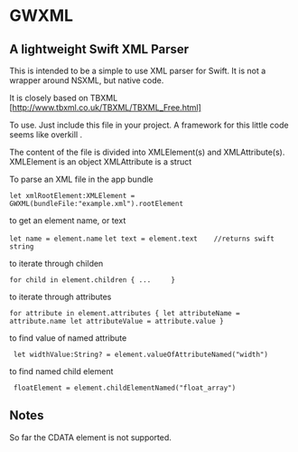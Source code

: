 # GWXML
A lightweight Swift XML Parser
------------------------------

This is intended to be a simple to use XML parser for Swift. 
It is not a wrapper around NSXML, but native code.  
 
It is closely based on TBXML 
[http://www.tbxml.co.uk/TBXML/TBXML_Free.html]  
 
To use.
Just include this file in your project. 
A framework for this little code seems like overkill  .
 
The content of the file is divided into XMLElement(s) and XMLAttribute(s).
XMLElement is an object
XMLAttribute is a struct  
 
 
To parse an XML file in the app bundle

`let xmlRootElement:XMLElement = GWXML(bundleFile:"example.xml").rootElement`  

 
to get an element name, or text
  
  `let name = element.name`
  `let text = element.text    //returns swift string`  
  
  
to iterate through childen

`for child in element.children
  {
    ...    
  }`  
 

to iterate through attributes
  
`for attribute in element.attributes
{
        let attributeName = attribute.name
        let attributeValue = attribute.value
}`  

 
to find value of named attribute

` let widthValue:String? = element.valueOfAttributeNamed("width")`  

 
to find named child element
 
` floatElement = element.childElementNamed("float_array")`  


Notes
-----

So far the CDATA element is not supported.  
